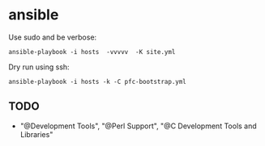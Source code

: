 ansible
=======

Use sudo and be verbose:

    ansible-playbook -i hosts  -vvvvv  -K site.yml

Dry run using ssh:

    ansible-playbook -i hosts -k -C pfc-bootstrap.yml


TODO
----

- "@Development Tools", "@Perl Support", "@C Development Tools and Libraries"
